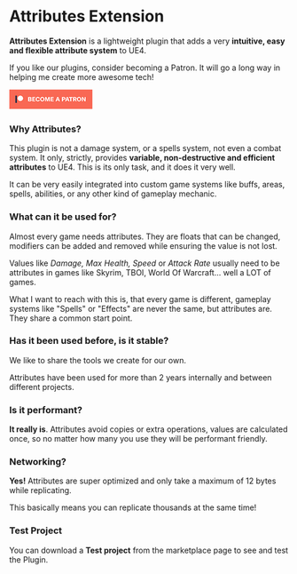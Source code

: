 # Attributes Extension

**Attributes Extension** is a lightweight plugin that adds a very **intuitive, easy and flexible attribute system** to UE4.

If you like our plugins, consider becoming a Patron. It will go a long way in helping me create more awesome tech!

[![patron](API/img/patron_small.png)](https://www.patreon.com/bePatron?u=16503983)

### Why Attributes?

This plugin is not a damage system, or a spells system, not even a combat system. It only, strictly, provides **variable, non-destructive and efficient attributes** to UE4. This is its only task, and it does it very well.

It can be very easily integrated into custom game systems like buffs, areas, spells, abilities, or any other kind of gameplay mechanic.

### What can it be used for?

Almost every game needs attributes. They are floats that can be changed, modifiers can be added and removed while ensuring the value is not lost.

Values like *Damage, Max Health, Speed* or *Attack Rate* usually need to be attributes in games like Skyrim, TBOI, World Of Warcraft... well a LOT of games.

What I want to reach with this is, that every game is different, gameplay systems like "Spells" or "Effects" are never the same, but attributes are. They share a common start point.

### Has it been used before, is it stable?

We like to share the tools we create for our own. 

Attributes have been used for more than 2 years internally and between different projects.

### Is it performant?

**It really is**. Attributes avoid copies or extra operations, values are calculated once, so no matter how many you use they will be performant friendly.

### Networking?

**Yes!** Attributes are super optimized and only take a maximum of 12 bytes while replicating.

This basically means you can replicate thousands at the same time!

### Test Project

You can download a **Test project** from the marketplace page to see and test the Plugin.